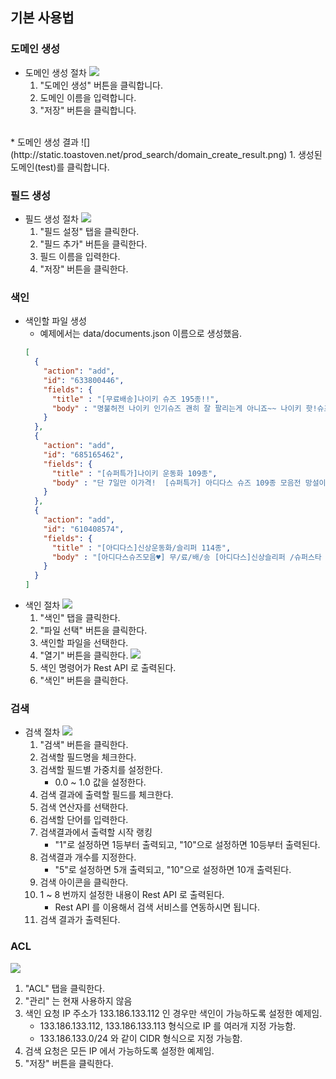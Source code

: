 
## 기본 사용법

### 도메인 생성
* 도메인 생성 절차
![](http://static.toastoven.net/prod_search/domain_create_procedure.png???)
  1. "도메인 생성" 버튼을 클릭합니다.
  2. 도메인 이름을 입력합니다.
  3. "저장" 버튼을 클릭합니다.
<br>
* 도메인 생성 결과
![](http://static.toastoven.net/prod_search/domain_create_result.png)
  1. 생성된 도메인(test)를 클릭합니다.


### 필드 생성
* 필드 생성 절차
![](http://static.toastoven.net/prod_search/field_create_procedure.png)
  1. "필드 설정" 탭을 클릭한다.
  2. "필드 추가" 버튼을 클릭한다.
  3. 필드 이름을 입력한다.
  4. "저장" 버튼을 클릭한다.

### 색인
* 색인할 파일 생성
  * 예제에서는 data/documents.json 이름으로 생성했음.
  ``` json
  [
    {
      "action": "add",
      "id": "633800446",
      "fields": {
        "title" : "[무료배송]나이키 슈즈 195종!!",
        "body" : "명불허전 나이키 인기슈즈 괜히 잘 팔리는게 아니죠~~ 나이키 핫!슈즈 195종★ 하나쯤은 있어야 하지 않아??"
      }
    },
    {
      "action": "add",
      "id": "685165462",
      "fields": {
        "title" : "[슈퍼특가]나이키 운동화 109종",
        "body" : "단 7일만 이가격!  [슈퍼특가] 아디다스 슈즈 109종 모음전 망설이면 품~절~"
      }
    },
    {
      "action": "add",
      "id": "610408574",
      "fields": {
        "title" : "[아디다스]신상운동화/슬리퍼 114종",
        "body" : "[아디다스슈즈모음♥] 무/료/배/송 [아디다스]신상슬리퍼 /슈퍼스타 스탠스미스 /튜블라외 114종 득템기회!"
      }
    }
  ]
  ```
* 색인 절차
![](http://static.toastoven.net/prod_search/indexing_procedure_01.png)
  1. "색인" 탭을 클릭한다.
  2. "파일 선택" 버튼을 클릭한다.
  3. 색인할 파일을 선택한다.
  4. "열기" 버튼을 클릭한다.
![](http://static.toastoven.net/prod_search/indexing_procedure_02.png)
  5. 색인 명령어가 Rest API 로 출력된다.
  6. "색인" 버튼을 클릭한다.

### 검색
* 검색 절차
![](http://static.toastoven.net/prod_search/search_procedure.png)
  1. "검색" 버튼을 클릭한다.
  2. 검색할 필드명을 체크한다.
  3. 검색할 필드별 가중치를 설정한다.
     * 0.0 ~ 1.0 값을 설정한다.
  4. 검색 결과에 출력할 필드를 체크한다.
  5. 검색 연산자를 선택한다.
  6. 검색할 단어를 입력한다.
  7. 검색결과에서 출력할 시작 랭킹
     * "1"로 설정하면 1등부터 출력되고, "10"으로 설정하면 10등부터 출력된다.
  8. 검색결과 개수를 지정한다.
     * "5"로 설정하면 5개 출력되고, "10"으로 설정하면 10개 출력된다.
  9. 검색 아이콘을 클릭한다.
  10. 1 ~ 8 번까지 설정한 내용이 Rest API 로 출력된다.
      * Rest API 를 이용해서 검색 서비스를 연동하시면 됩니다.
  11. 검색 결과가 출력된다.   

### ACL
![](http://static.toastoven.net/prod_search/acl_procedure.png)
  1. "ACL" 탭을 클릭한다.
  2. "관리" 는 현재 사용하지 않음
  3. 색인 요청 IP 주소가 133.186.133.112 인 경우만 색인이 가능하도록 설정한 예제임.
     * 133.186.133.112, 133.186.133.113 형식으로 IP 를 여러개 지정 가능함.
     * 133.186.133.0/24 와 같이 CIDR 형식으로 지정 가능함.
  4. 검색 요청은 모든 IP 에서 가능하도록 설정한 예제임.
  5. "저장" 버튼을 클릭한다.
